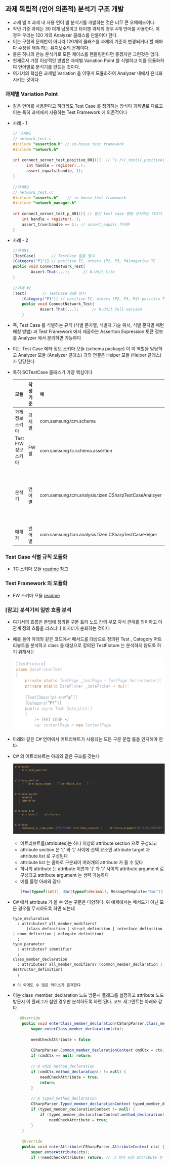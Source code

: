 ## 과제 독립적 (언어 의존적) 분석기 구조 개발

* 과제 별 X 과제 내 사용 언어 별 분석기를 개발하는 것은 너무 큰 오베헤드이다.
* 작년 기준 과제는 30 여개 남짓이고 타이젠 과제의 경우 4개 언어를 사용한다. 이 경우 우리는 120 개의 Analyzer 클래스를 만들어야 한다.
* 이는 구현의 문제만이 아니라 120개의 클래스를 과제의 기준이 변경되거나 할 때마다 수정을 해야 하는 유지보수의 문제이다.
* 물론 하나의 만능 분석기로 모든 케이스를 핸들링한다면 좋겠지만 그런것은 없다.
* 현재로서 가장 이상적인 방법은 과제별 Variation Point 를 식별하고 이를 모듈화하여 언어별로 분석기를 만드는 것이다.
* 여기서의 핵심은 과제별 Variation 을 어떻게 모듈화하여 Analyzer 내에서 은닉화 시키는 것이다.

### 과제별 Variation Point

* 같은 언어를 사용한다고 하더라도 Test Case 를 정의하는 방식이 과제별로 다르고 이는 특히 과제에서 사용하는 Test Framework 에 의존적이다
* 사례 - 1
    ~~~c
    // 과제#1
    // network_test.c
    #include "assertion.h" // in-house test framework
    #include "network.h"
    
    int connect_server_test_positive_001(){  // ^(.)+(_test)(_positive|_negative)(_)(.)+$" ??
          int handle = register(..);
          assert_equals(handle, 1);
    }
    
    //과제#2
    // network_test.cc
    #include "asserts.h"    // in-house test framework
    #include "network_manager.h"
    
    int connect_server_test_p_001(){ // 앞선 test case 명명 규치과는 다르다
        int handle = register(..);
        assert_true(handle == 1); // assert_equals 미지원
    }
    ~~~
* 사례 - 2
    ~~~c#
    //과제#1
    [TestCase]       // TestCase 임을 명시
    [Category("P1")] // positive TC, others (P2, P3, P4)negative TC
    public void ConnectNetwork_Test{
            Assert.That(...);      // N-Unit Lite
    }
    
    //과제 #2
    [Test]       // TestCase 임을 명시
        [Category("P1")] // nositive TC, others (P2, P3, P4) positive TC
        public void ConnectNetwork_Test{
                Assert.That(...);      // N-Unit full version
        }
    ~~~
* 즉, Test Case 를 식별하는 규칙 (식별 문자열, 식별자 기술 위치, 식별 문자열 패턴 매칭 방법) 과 Test Framework 에서 제공하는 Assertion Expression 토큰 정보를 Analyzer 에서 분리하면 가능하다
* 이는 Test Case 메타 정보 스키마 모듈 (schema package) 이 이 역할을 담당하고 Analyzer 모듈 (Analyzer 클래스) 과의 연결은 Helper 모듈 (Helper 클래스) 가 담당한다
* 특히 SCTestCase 클래스가 가장 핵심이다

  | 모듈                 | 작성 기준  | 예                                                     |  비고   |
  |:--------------------|:----------|:-------------------------------------------------------|:----|
  | 과제 정보 스키마     | 과제별    | com.samsung.tcm.schema                                 |     |
  | Test F/W 정보 스키마 | FW 별     | com.samsung.tc.schema.assertion                        |     |
  | 분석기               | 언어별    | com.samsung.tcm.analysis.tizen.CSharpTestCaseAnalzyer  |   fully 검증되지 않아 현재는 Tizen 으로 몀칭 정하고 추후 common 으로 올림  |
  | 매개자               | 언어별    | com.samsung.tcm.analysis.tizen.CSharpTestCaseHelper    |    상동 |

### Test Case 식별 규칙 모듈화

* TC 스키마 모듈 [readme](../../schema/readme.md) 참고

### Test Framework 의 모듈화

* FW 스키마 모듈 [readme](../../schema/assertion/readme.md)

### [참고] 분석기의 일반 흐름 분석

* 여기서의 흐름은 문법에 정의된 구문 트리 노드 간의 부모 자식 관계를 의미하고 이 관계 정의 흐름을 리스너나 비지터가 순회하는 것이다
* 예를 들어 아래와 같은 코드에서 메서드를 대상으로 정의된 Test , Category 어트리뷰트를 분석하고 class 를 대상으로 정의된 TestFixture 는 분석하지 않도록 하기 위해서는

    ![image](image.png)

* 아래와 같은 C# 언어에서 어트리뷰트가 사용되는 모든 구문 문법 룰을 인지해야 한다.

* C# 의 어트리뷰트는 아래와 같은 구조를 갖는다

    ![image_1](image_1.png)

  * 어트리뷰트들(attributes)는 하나 이상의 attribute section 으로 구성되고
  * attribute section 은 '[' 와 ']' 사이에 선택 요소인 attribute target 과  attribute list 로 구성된다
  * attribute list 는 콤마로 구분되어 여러개의 attribute 가 올 수 있다
  * 하나의 attribute 는 attribute 이름과 '(' 과 ')' 사이의 attribute argument 로 구성되고 attribute argument 는 생략 가능하다
  * 예를 들명 아래와 같다
    ~~~C#
    [Foo(typeof(int)), Bar(typeof(decimal), MessageTemplate="Bar")]
    ~~~

* C# 에서 attribute 가 올 수 있는 구문은 다양하다. 위 예제에서는 메서드가 아닌 모든 경우를 무시하도록 하면 되는데

  ~~~antlrv4
  type_declaration
  	: attributes? all_member_modifiers?
        (class_definition | struct_definition | interface_definition | enum_definition | delegate_definition)
    ;
  type_parameter
  	: attributes? identifier
    ;
  class_member_declaration
  	: attributes? all_member_modifiers? (common_member_declaration | destructor_definition)
    ;
    
  # 이 외에도 수 많은 케이스가 존재한다
  ~~~
* 이는 class_member_declaration 노드 방문시 플래그를 설정하고 attribute 노드 방문시 이 플래그가 참인 경우만 분석하도록 하면 된다. 코드 세그먼트는 아래와 같다
  ~~~java
     @Override
      public void enterClass_member_declaration(CSharpParser.Class_member_declarationContext ctx) {
          super.enterClass_member_declaration(ctx);
  
          needCheckAttribute = false;
  
          CSharpParser.Common_member_declarationContext cmdCtx = ctx.common_member_declaration();
          if (cmdCtx == null) return;
  
          // @ VOID method_declaration
          if (cmdCtx.method_declaration() != null) {
              needCheckAttribute = true;
              return;
          }
  
          // @ typed_method_declaration
          CSharpParser.Typed_member_declarationContext typed_member_declarationContext = cmdCtx.typed_member_declaration();
          if (typed_member_declarationContext != null) {
              if (typed_member_declarationContext.method_declaration() != null)
                  needCheckAttribute = true;
          }
      }
  
      @Override
      public void enterAttribute(CSharpParser.AttributeContext ctx) {
          super.enterAttribute(ctx);
          if (!needCheckAttribute) return; // 그 외의 모든 attribute 는 분석하지 않는다
  ~~~

